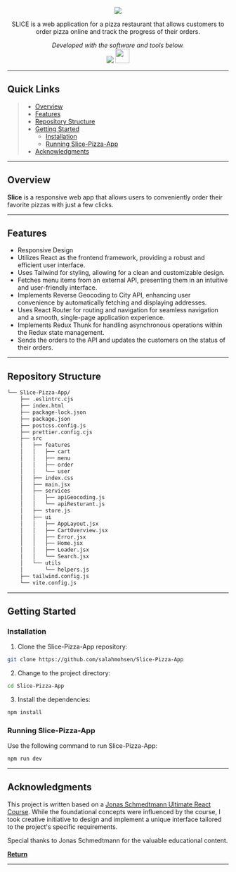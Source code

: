<p align="center">
  <img src="https://slice.salahmohsen.com/assets/logo.svg"  />
</p>
<p align="center">
  SLICE is a web application for a pizza restaurant that allows customers to order pizza online and track the progress of their orders.
</p>
<p align="center">
  <em>Developed with the software and tools below.</em><br>
  <img src="https://skillicons.dev/icons?i=figma,vite,react,tailwind" /> <img height="32" width="32" src="https://simpleicons.org/icons/reactrouter.svg" />
</p>

<hr>

##  Quick Links

> - [ Overview](#-overview)
> - [ Features](#-features)
> - [ Repository Structure](#-repository-structure)
> - [ Getting Started](#-getting-started)
>   - [ Installation](#-installation)
>   - [ Running Slice-Pizza-App](#-running-Slice-Pizza-App)
> - [ Acknowledgments](#-acknowledgments)

---

##  Overview

**Slice** is a responsive web app that allows users to conveniently order their favorite pizzas with just a few clicks.

---

##  Features

- Responsive Design
- Utilizes React as the frontend framework, providing a robust and efficient user interface.
- Uses Tailwind for styling, allowing for a clean and customizable design.
- Fetches menu items from an external API, presenting them in an intuitive and user-friendly interface.
- Implements Reverse Geocoding to City API, enhancing user convenience by automatically fetching and displaying addresses.
- Uses React Router for routing and navigation for seamless navigation and a smooth, single-page application experience.
- Implements Redux Thunk for handling asynchronous operations within the Redux state management.
- Sends the orders to the API and updates the customers on the status of their orders.

---

##  Repository Structure

```sh
└── Slice-Pizza-App/
    ├── .eslintrc.cjs
    ├── index.html
    ├── package-lock.json
    ├── package.json
    ├── postcss.config.js
    ├── prettier.config.cjs
    ├── src
    │   ├── features
    │   │   ├── cart
    │   │   ├── menu
    │   │   ├── order
    │   │   └── user
    │   ├── index.css
    │   ├── main.jsx
    │   ├── services
    │   │   ├── apiGeocoding.js
    │   │   └── apiResturant.js
    │   ├── store.js
    │   ├── ui
    │   │   ├── AppLayout.jsx
    │   │   ├── CartOverview.jsx
    │   │   ├── Error.jsx
    │   │   ├── Home.jsx
    │   │   ├── Loader.jsx
    │   │   └── Search.jsx
    │   └── utils
    │       └── helpers.js
    ├── tailwind.config.js
    └── vite.config.js
```

---

##  Getting Started

###  Installation

1. Clone the Slice-Pizza-App repository:

```sh
git clone https://github.com/salahmohsen/Slice-Pizza-App
```

2. Change to the project directory:

```sh
cd Slice-Pizza-App
```

3. Install the dependencies:

```sh
npm install
```

###  Running Slice-Pizza-App

Use the following command to run Slice-Pizza-App:

```sh
npm run dev
```

---


##  Acknowledgments

This project is written based on a [Jonas Schmedtmann Ultimate React Course](https://github.com/jonasschmedtmann/ultimate-react-course). While the foundational concepts were influenced by the course, I took creative initiative to design and implement a unique interface tailored to the project's specific requirements.

Special thanks to Jonas Schmedtmann for the valuable educational content.

[**Return**](#-quick-links)

---
